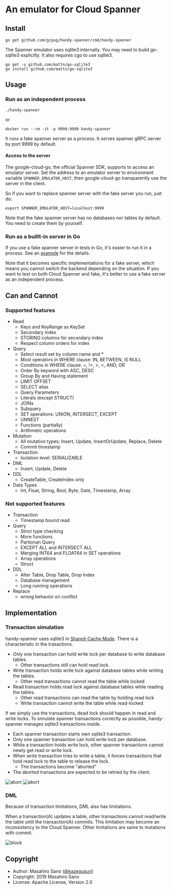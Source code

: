 # An emulator for Cloud Spanner

## Install

```
go get github.com/gcpug/handy-spanner/cmd/handy-spanner
```

The Spanner emulator uses sqlite3 internally. You may need to build go-sqlite3 explicitly.
It also requires cgo to use sqlite3.

```
go get -u github.com/mattn/go-sqlite3
go install github.com/mattn/go-sqlite3
```

## Usage

### Run as an independent process

```
./handy-spanner
```

or

```
docker run --rm -it -p 9999:9999 handy-spanner
```

It runs a fake spanner server as a process. It serves spanner gRPC server by port 9999 by default.

#### Access to the server

The google-cloud-go, the official Spanner SDK, supports to access an emulator server.
Set the address to an emulator server to environment variable `SPANNER_EMULATOR_HOST`, then google-cloud-go transparently use the server in the client.

So if you want to replace spanner server with the fake server you run, just do:

```
export SPANNER_EMULATOR_HOST=localhost:9999
```

Note that the fake spanner server has no databases nor tables by default. You need to create them by yourself.

### Run as a buillt-in server in Go

If you use a fake spanner server in tests in Go, it's easier to run it in a process.
See an [example](https://github.com/gcpug/handy-spanner/blob/master/fake/example_test.go) for the details.

Note that it becomes specific implementations for a fake server, which means you cannot switch the backend depending on the situation. If you want to test on both Cloud Spanner and fake, it's better to use a fake server as an independent process.

## Can and Cannot

### Supported features

* Read
   * Keys and KeyRange as KeySet
   * Secondary index
   * STORING columns for secondary index
   * Respect column orders for index
* Query
   * Select result set by column name and *
   * Most operators in WHERE clause: IN, BETWEEN, IS NULL
   * Conditions in WHERE clause: =, !=, >, <, AND, OR
   * Order By keyword with ASC, DESC
   * Group By and Having statement
   * LIMIT OFFSET
   * SELECT alias
   * Query Parameters
   * Literals (except STRUCT)
   * JOINs
   * Subquery
   * SET operations: UNION, INTERSECT, EXCEPT
   * UNNEST
   * Functions (partially)
   * Arithmetic operations
* Mutation
   * All mutation types: Insert, Update, InsertOrUpdate, Replace, Delete
   * Commit timestamp
* Transaction
   * Isolation level: SERIALIZABLE
* DML
   * Insert, Update, Delete
* DDL
   * CreateTable, CreateIndex only
* Data Types
   * Int, Float, String, Bool, Byte, Date, Timestamp, Array<Any>

### Not supported features

* Transaction
   * Timestamp bound read
* Query
   * Strict type checking
   * More functions
   * Partionan Query
   * EXCEPT ALL and INTERSECT ALL
   * Merging INT64 and FLOAT64 in SET operations
   * Array operations
   * Struct
* DDL
   * Alter Table, Drop Table, Drop Index
   * Database management
   * Long running operations
* Replace
   * wrong behavior on conflict

## Implementation

### Transaction simulation

handy-spanner uses sqlite3 in [Shared-Cache Mode](https://www.sqlite.org/sharedcache.html). There is a characteristic in the trasactions.

* Only one transaction can hold write lock per database to write database tables.
    * Other transactions still can hold read lock.
* Write transaction holds write lock against database tables while writing the tables.
    * Other read transactions cannot read the table while locked
* Read transaction holds read lock against database tables while reading the tables.
    * Other read transactions can read the table by holding read lock
    * Write transaction cannot write the table while read-locked

If we simply use the transactions, dead lock should happen in read and write locks. To simulate spanner transactions correctly as possible, handy-spanner manages sqlite3 transactions inside.

* Each spanner transaction starts own sqlite3 transaction.
* Only one spanner transaction can hold write lock per database.
* While a transaction holds write lock, other spanner transactions cannot newly get read or write lock.
* When write transaction tries to write a table, it forces transactions that hold read lock to the table to release the lock.
   * The transactions become "aborted"
* The aborted transactions are expected to be retried by the client.

![abort](img/abort1.png) ![abort](img/abort2.png)

### DML

Because of transaction limitations, DML also has limitations.

When a transaction(A) updates a table, other transactions cannot read/write the table until the transaction(A) commits. This limitation may become an inconsistency to the Cloud Spanner. Other limitations are same to mutations with commit.

![block](img/read_block.png)

## Copyright

* Author: Masahiro Sano ([@kazegusuri](https://github.com/kazegusuri))
* Copyright: 2019 Masahiro Sano
* License: Apache License, Version 2.0
